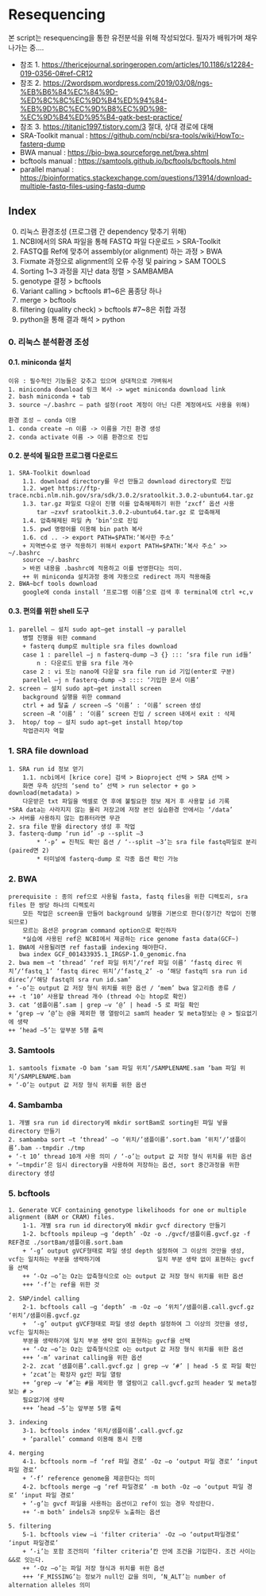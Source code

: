 # Resequencing
본 script는 resequencing을 통한 유전분석을 위해 작성되었다. 필자가 배워가며 채우나가는 중....
 + 참조 1. https://thericejournal.springeropen.com/articles/10.1186/s12284-019-0356-0#ref-CR12
 + 참조 2. https://2wordspm.wordpress.com/2019/03/08/ngs-%EB%B6%84%EC%84%9D-%ED%8C%8C%EC%9D%B4%ED%94%84-%EB%9D%BC%EC%9D%B8%EC%9D%98-%EC%9D%B4%ED%95%B4-gatk-best-practice/
 + 참조 3. https://titanic1997.tistory.com/3	 절대, 상대 경로에 대해
 + SRA-Toolkit manual : https://github.com/ncbi/sra-tools/wiki/HowTo:-fasterq-dump 
 + BWA manual : https://bio-bwa.sourceforge.net/bwa.shtml
 + bcftools manual : https://samtools.github.io/bcftools/bcftools.html
 + parallel manual : https://bioinformatics.stackexchange.com/questions/13914/download-multiple-fastq-files-using-fastq-dump
 
## Index

0. 리눅스 환경조성 (프로그램 간 dependency 맞추기 위해)
1. NCBI에서의 SRA 파일을 통해 FASTQ 파일 다운로드 > SRA-Toolkit
2. FASTQ를 Ref에 맞추어 assembly(or alignment) 하는 과정 > BWA
3. Fixmate 과정으로 alignment의 오류 수정 및 pairing > SAM TOOLS
4. Sorting 1~3 과정을 지난 data 정렬 > SAMBAMBA
5. genotype 결정 > bcftools
6. Variant calling > bcftools             #1~6은 품종당 하나
7. merge > bcftools
8. filtering (quality check) > bcftools    #7~8은 취합 과정
9. python을 통해 결과 해석 > python

### 0. 리눅스 분석환경 조성 

#### 0.1. miniconda 설치
	이유 : 필수적인 기능들은 갖추고 있으며 상대적으로 가벼워서
	1. miniconda download 링크 복사 -> wget miniconda download link
	2. bash miniconda + tab
	3. source ~/.bashrc – path 설정(root 계정이 아닌 다른 계정에서도 사용을 위해)

	환경 조성 – conda 이용
	1. conda create –n 이름 -> 이름을 가진 환경 생성
	2. conda activate 이름 -> 이름 환경으로 진입

#### 0.2. 분석에 필요한 프로그램 다운로드
	1. SRA-Toolkit download	
    	1.1. download directory를 우선 만들고 download directory로 진입
		1.2. wget https://ftp-trace.ncbi.nlm.nih.gov/sra/sdk/3.0.2/sratoolkit.3.0.2-ubuntu64.tar.gz
		1.3. tar.gz 파일로 다운이 진행 이를 압축해제하기 위한 ‘zxcf’ 옵션 사용
			tar –zxvf sratoolkit.3.0.2-ubuntu64.tar.gz 로 압축해제
		1.4. 압축해제된 파일 內 ‘bin’으로 진입
		1.5. pwd 명령어를 이용해 bin path 복사
		1.6. cd .. -> export PATH=$PATH:‘복사한 주소’
		+ 지역변수로 영구 적용하기 위해서 export PATH=$PATH:’복사 주소‘ >> ~/.bashrc
		source ~/.bashrc
		> 바뀐 내용을 .bashrc에 적용하고 이를 반영한다는 의미. 
		++ 위 miniconda 설치과정 중에 자동으로 redirect 까지 적용해줌		
	2. BWA~bcf tools download
		google에 conda install ‘프로그램 이름’으로 검색 후 terminal에 ctrl +c,v
		
#### 0.3. 편의를 위한 shell 도구
	1. parellel – 설치 sudo apt–get install –y parallel      
		병렬 진행을 위한 command
		+ fasterq dump로 multiple sra files download
		case 1 : parellel –j n fasterq-dump –3 {} ::: ‘sra file run id들’
			n : 다운로드 받을 sra file 개수  
		case 2 : vi 또는 nano에 다운할 sra file run id 기입(enter로 구분)
		parellel –j n fasterq-dump –3 :::: ‘기입한 문서 이름’
	2. screen – 설치 sudo apt–get install screen
		background 실행을 위한 command
		ctrl + ad 탈출 / screen –S ‘이름’ : ‘이름’ screen 생성 
		screen –R ‘이름’ : ‘이름’ screen 진입 / screen 내에서 exit : 삭제
	3.  htop/ top – 설치 sudo apt–get install htop/top
		작업관리자 역할
    
### 1. SRA file download 
	1. SRA run id 정보 얻기
		1.1. ncbi에서 [krice core] 검색 > Bioproject 선택 > SRA 선택 > 
		화면 우측 상단의 ‘send to’ 선택 > run selector + go > download(metadata) > 
		다운받은 txt 파일을 엑셀로 연 후에 불필요한 정보 제거 후 사용할 id 기록
	*SRA data는 사라지지 않는 물리 저장고에 저장 본인 실습환경 안에서는 ‘/data’
	-> 서버를 사용하지 않는 컴퓨터라면 무관
	2. sra file 받을 directory 생성 후 작업
	3. fasterq-dump ‘run id’ -p --split –3
			* ‘-p’ = 진척도 확인 옵션 / ‘--split –3’는 sra file fastq파일로 분리(paired면 2)
			* 터미널에 fasterq-dump 로 각종 옵션 확인 가능
   
### 2. BWA      
	prerequisite : 종의 ref으로 사용될 fasta, fastq files을 위한 디렉토리, sra files 한 쌍당 하나의 디렉토리
		모든 작업은 screen을 만들어 background 실행을 기본으로 한다(장기간 작업이 진행되므로)
		모르는 옵션은 program command option으로 확인하자
		*실습에 사용된 ref은 NCBI에서 제공하는 rice genome fasta data(GCF~)
	1. BWA에 사용될려면 ref fasta를 indexing 해야한다. 
	   bwa index GCF_001433935.1_IRGSP-1.0_genomic.fna
	2. bwa mem –t ‘thread’ ‘ref 파일 위치’/‘ref 파일 이름’ ‘fastq direc 위치’/‘fastq_1’ ‘fastq direc 위치’/‘fastq_2’ -o ‘해당 fastq의 sra run id direc’/‘해당 fastq의 sra run id.sam’				
	+ ‘-o’는 output 값 저장 형식 위치를 위한 옵션 / ‘mem’ bwa 알고리즘 종류 / 
	++ -t ‘10’ 사용할 thread 개수 (thread 수는 htop로 확인)
	3. cat ‘샘플이름’.sam | grep –v ‘@’ | head -5 로 파일 확인 
	+ ‘grep –v ’@’는 @을 제외한 행 열람이고 sam의 header 및 meta정보는 @ > 필요없기에 생략
	++ ‘head –5’는 앞부분 5행 출력

### 3. Samtools  
	1. samtools fixmate -O bam ‘sam 파일 위치’/SAMPLENAME.sam ‘bam 파일 위치’/SAMPLENAME.bam 
	+ ‘-O’는 output 값 저장 형식 위치를 위한 옵션 
	
### 4. Sambamba  
	1. 개별 sra run id directory에 mkdir sortBam로 sorting된 파일 넣을 directory 만들기
	2. sambamba sort –t ‘thread’ –o ‘위치/’샘플이름‘.sort.bam ’위치‘/’샘플이름’.bam --tmpdir ./tmp
	+ ‘-t 10’ thread 10개 사용 의미 / ‘-o’는 output 값 저장 형식 위치를 위한 옵션 
	+ ‘—tmpdir’은 임시 directory을 사용하여 저장하는 옵션, sort 중간과정을 위한 directory 생성
	
### 5. bcftools 
	1. Generate VCF containing genotype likelihoods for one or multiple alignment (BAM or CRAM) files.
		1-1. 개별 sra run id directory에 mkdir gvcf directory 만들기
		1-2. bcftools mpileup –g ‘depth’ -Oz -o ./gvcf/샘플이름.gvcf.gz -f REF경로 ./sortBam/샘플이름.sort.bam
		+ ‘-g’ output gVCF형태로 파일 생성 depth 설정하여 그 이상의 것만을 생성, vcf는 일치하는 부분을 생략하기에 				일치 부분 생략 없이 표현하는 gvcf을 선택
		++ ‘-Oz –o’는 Oz는 압축형식으로 o는 output 값 저장 형식 위치를 위한 옵션 
		+++ ‘-f’는 ref을 위한 것

	2. SNP/indel calling
		2-1. bcftools call –g ‘depth’ -m -Oz –o ‘위치’/샘플이름.call.gvcf.gz ‘위치’/샘플이름.gvcf.gz
		+  ‘-g’ output gVCF형태로 파일 생성 depth 설정하여 그 이상의 것만을 생성, vcf는 일치하는 
		부분을 생략하기에 일치 부분 생략 없이 표현하는 gvcf을 선택
		++ ‘-Oz –o’는 Oz는 압축형식으로 o는 output 값 저장 형식 위치를 위한 옵션 
		+++ ‘-m’ varinat calling을 위한 옵션
		2-2. zcat ‘샘플이름’.call.gvcf.gz | grep –v ‘#’ | head -5 로 파일 확인 
		+ ‘zcat’는 확장자 gz인 파일 열람
		++ ‘grep –v ’#’는 #을 제외한 행 열람이고 call.gvcf.gz의 header 및 meta정보는 # > 
		필요없기에 생략
		+++ ‘head –5’는 앞부분 5행 출력

	3. indexing
		3-1. bcftools index ‘위치/샘플이름’.call.gvcf.gz
		+ ‘parallel’ command 이용해 동시 진행

	4. merging
		4-1. bcftools norm –f ‘ref 파일 경로’ -Oz –o ‘output 파일 경로’ ‘input 파일 경로’
		+ ‘-f’ reference genome을 제공한다는 의미
		4-2. bcftools merge –g ‘ref 파일경로’ -m both -Oz –o ‘output 파일 경로’ ‘input 파일 경로’	
		+ ‘-g’는 gvcf 파일을 사용하는 옵션이고 ref이 있는 경우 작성한다.
		++ ‘-m both’ indels과 snp모두 노출하는 옵션
	
	5. filtering
		5-1. bcftools view –i 'filter criteria' -Oz –o ‘output파일경로’ ‘input 파일경로’
		+ ‘-i’는 포함 조건의미 ‘filter criteria’칸 안에 조건을 기입한다. 조건 사이는 &&로 잇는다.
		++ ‘-Oz –o’는 파일 저장 형식과 위치를 위한 옵션
		+++ ‘F_MISSING’는 정보가 null인 값을 의미, ‘N_ALT’는 number of alternation alleles 의미
		
